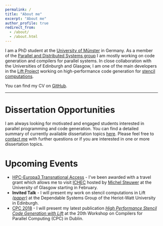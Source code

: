 ```yaml
---
permalink: /
title: "About me"
excerpt: "About me"
author_profile: true
redirect_from: 
  - /about/
  - /about.html
---
```


I am a PhD student at the [University of Münster](https://www.uni-muenster.de/en/) in Germany. 
As a member of the [Parallel and Distributed Systems group](https://www.uni-muenster.de/PVS/en/index.html) I am mostly working on code generation and compilers for parallel systems.
In close collaboration with the Universities of Edinburgh and Glasgow, I am one of the main developers in the [Lift Project](http://www.lift-project.org) working on high-performance code generation for [stencil computations](http://www.lift-project.org/stencils).

You can find my CV on [GitHub](https://github.com/bastianhagedorn/cv/blob/master/hagedorn_cv.pdf).

---

Dissertation Opportunities
======
I am always looking for motivated and engaged students interested in parallel programming and code generation.
You can find a detailed summary of currently available dissertation topics [here](/research/).
Please feel free to [contact me](/contact/) with further questions or if you are interested in one or more dissertation topics.

Upcoming Events
======

* [HPC-Europa3 Transnational Access](http://www.hpc-europa.eu/) - I've been awarded with a travel grant which allows me to visit [ICHEC](https://www.ichec.ie/) hosted by [Michel Steuwer](http://michel.steuwer.info/) at the University of Glasgow starting in February.
* **Invited Talk** - I will present my work on stencil computations in Lift [_(paper)_](/publications/2018/CGO/) at the Dependable Systems Group of the Heriot-Watt University in Edinburgh.
* [CPC 2018](https://cpc2018.scss.tcd.ie/) - I will present my latest publication [_High Performance Stencil Code Generation with Lift_](/publications/2018/CGO/) at the 20th Workshop on Compilers for Parallel Computing (CPC) in Dublin.
